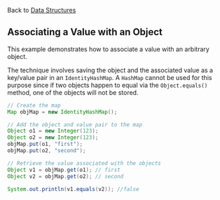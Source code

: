 Back to [Data Structures](index.md)

## Associating a Value with an Object

This example demonstrates how to associate a value with an arbitrary object.

The technique involves saving the object and the associated value as a key/value pair in an
`IdentityHashMap`.
A `HashMap` cannot be used for this purpose since if two objects happen to equal via
the `Object.equals()` method, one of the objects will not be stored.

```java
// Create the map
Map objMap = new IdentityHashMap();

// Add the object and value pair to the map
Object o1 = new Integer(123);
Object o2 = new Integer(123);
objMap.put(o1, "first");
objMap.put(o2, "second");

// Retrieve the value associated with the objects
Object v1 = objMap.get(o1); // first
Object v2 = objMap.get(o2); // second

System.out.println(v1.equals(v2)); //false
```
